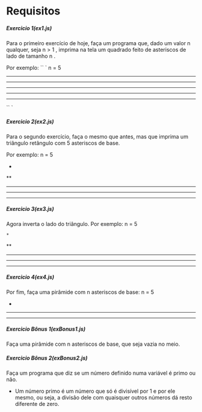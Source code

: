# Requisitos

##### Exercicio 1(ex1.js)

Para o primeiro exercício de hoje, faça um programa que, dado um valor n qualquer, seja n > 1 , imprima na tela um quadrado feito de asteriscos de lado de tamanho n .

Por exemplo:
`` `
n = 5

*****
*****
*****
*****
*****
`` `

##### Exercicio 2(ex2.js)

Para o segundo exercício, faça o mesmo que antes, mas que imprima um triângulo retângulo com 5 asteriscos de base.

Por exemplo:
n = 5

*
**
***
****
*****

##### Exercicio 3(ex3.js)

Agora inverta o lado do triângulo. Por exemplo:
n = 5

    *
   **
  ***
 ****
*****

##### Exercicio 4(ex4.js)

Por fim, faça uma pirâmide com n asteriscos de base:
n = 5

  *
 ***
*****

##### Exercicio Bônus 1(exBonus1.js)

Faça uma pirâmide com n asteriscos de base, que seja vazia no meio.

##### Exercicio Bônus 2(exBonus2.js)

Faça um programa que diz se um número definido numa variável é primo ou não.

* Um número primo é um número que só é divisível por 1 e por ele mesmo, ou seja, a divisão dele com quaisquer outros números dá resto diferente de zero.
